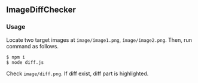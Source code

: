 ## ImageDiffChecker

### Usage

Locate two target images at `image/image1.png`, `image/image2.png`. 
Then, run command as follows.

```console
$ npm i
$ node diff.js
```

Check `image/diff.png`. 
If diff exist, diff part is highlighted.
